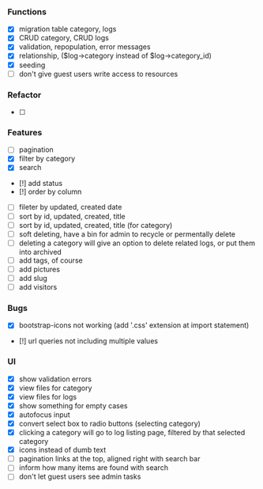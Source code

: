 ### Functions
* [x] migration table category, logs
* [x] CRUD category, CRUD logs
* [x] validation, repopulation, error messages
* [x] relationship, ($log->category instead of $log->category_id)
* [x] seeding
* [ ] don't give guest users write access to resources

### Refactor
* [ ]

### Features
* [ ] pagination
* [x] filter by category
* [x] search
* [!] add status
* [!] order by column
* [ ] fileter by updated, created date
* [ ] sort by id, updated, created, title
* [ ] sort by id, updated, created, title (for category)
* [ ] soft deleting, have a bin for admin to recycle or permentally delete
* [ ] deleting a category will give an option to delete related logs, or put them into archived
* [ ] add tags, of course
* [ ] add pictures
* [ ] add slug
* [ ] add visitors

### Bugs
* [x] bootstrap-icons not working
        (add '.css' extension at import statement)
* [!] url queries not including multiple values

### UI 
* [x] show validation errors
* [x] view files for category
* [x] view files for logs
* [x] show something for empty cases
* [x] autofocus input
* [x] convert select box to radio buttons (selecting category)
* [x] clicking a category will go to log listing page, filtered by that selected category
* [x] icons instead of dumb text
* [ ] pagination links at the top, aligned right with search bar
* [ ] inform how many items are found with search
* [ ] don't let guest users see admin tasks